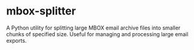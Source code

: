 # mbox-splitter
A Python utility for splitting large MBOX email archive files into smaller chunks of specified size. Useful for managing and processing large email exports.
